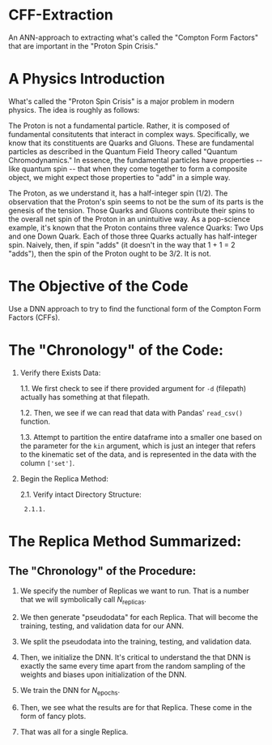 # CFF-Extraction
An ANN-approach to extracting what's called the "Compton Form Factors" that are important in the "Proton Spin Crisis."

# A Physics Introduction

What's called the "Proton Spin Crisis" is a major problem in modern physics. The idea is roughly as follows:

The Proton is not a fundamental particle. Rather, it is composed of fundamental consitutents that interact in complex ways. Specifically, we know that its constituents are Quarks and Gluons. These are fundamental particles as described in the Quantum Field Theory called "Quantum Chromodynamics." In essence, the fundamental particles have properties -- like quantum spin -- that when they come together to form a composite object, we might expect those properties to "add" in a simple way.

The Proton, as we understand it, has a half-integer spin (1/2). The observation that the Proton's spin seems to not be the sum of its parts is the genesis of the tension. Those Quarks and Gluons contribute their spins to the overall net spin of the Proton in an unintuitive way. As a pop-science example, it's known that the Proton contains three valence Quarks: Two Ups and one Down Quark. Each of those three Quarks actually has half-integer spin. Naively, then, if spin "adds" (it doesn't in the way that 1 + 1 = 2 "adds"), then the spin of the Proton ought to be 3/2. It is not.

# The Objective of the Code

Use a DNN approach to try to find the functional form of the Compton Form Factors (CFFs).

# The "Chronology" of the Code:

1. Verify there Exists Data:

    1.1. We first check to see if there provided argument for `-d` (filepath) actually has something at that filepath.

    1.2. Then, we see if we can read that data with Pandas' `read_csv()` function.

    1.3. Attempt to partition the entire dataframe into a smaller one based on the parameter for the `kin` argument, which is just an integer that refers to the kinematic set of the data, and is represented in the data with the column `['set']`.

2. Begin the Replica Method:

    2.1. Verify intact Directory Structure:

        2.1.1. 

# The Replica Method Summarized:

## The "Chronology" of the Procedure:

1. We specify the number of Replicas we want to run. That is a number that we will symbolically call $N_{\text{replicas}}$. 

2. We then generate "pseudodata" for each Replica. That will become the training, testing, and validation data for our ANN.

3. We split the pseudodata into the training, testing, and validation data.

4. Then, we initialize the DNN. It's critical to understand the that DNN is exactly the same every time apart from the random sampling of the weights and biases upon initialization of the DNN.

5. We train the DNN for $N_{\text{epochs}}$. 

6. Then, we see what the results are for that Replica. These come in the form of fancy plots.

7. That was all for a single Replica. 
